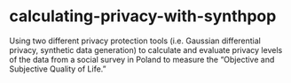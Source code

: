 # calculating-privacy-with-synthpop
Using two different privacy protection tools (i.e. Gaussian differential privacy, synthetic data generation) to calculate and evaluate privacy levels of the data from a social survey in Poland to measure the “Objective and Subjective Quality of Life.”
